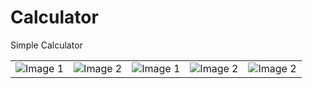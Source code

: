 # Calculator
Simple Calculator
<table>
  <tr>
    <td><img src="https://user-images.githubusercontent.com/125083715/230659862-bc488b0c-e3c3-4ed8-a8b1-3828a8480b28.png" alt="Image 1"></td>
    <td><img src="https://user-images.githubusercontent.com/125083715/230660467-207777f0-0ef3-4556-8d1e-d4d86f30a1b5.png" alt="Image 2"></td>
    <td><img src="https://user-images.githubusercontent.com/125083715/230660132-d809e937-f948-455d-8d65-6c1dbc1c37d4.png" alt="Image 1"></td>
    <td><img src="https://user-images.githubusercontent.com/125083715/230660258-4c8dc4b4-db3e-445c-b531-00163d3135e3.png" alt="Image 2"></td>
    <td><img src="https://user-images.githubusercontent.com/125083715/230660634-d6473e24-250e-4f48-8a90-335dcb7e284b.png" alt="Image 2"></td>
  </tr>
</table>
